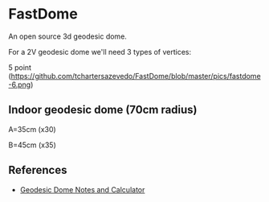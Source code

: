 # FastDome

An open source 3d geodesic dome.

For a 2V geodesic dome we'll need 3 types of vertices:

5 point
(https://github.com/tchartersazevedo/FastDome/blob/master/pics/fastdome-6.png)

## Indoor geodesic dome (70cm radius)

A=35cm (x30)

B=45cm (x35)



## References

* [Geodesic Dome Notes and Calculator](https://simplydifferently.org/Geodesic_Dome_Notes?page=3#1V/L1%202/3%20Icosahedron%20Dome)

